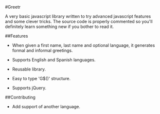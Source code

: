 #Greetr

A very basic javascript library written to try advanced javascript features and some clever tricks. The source code is properly commented so you'll definitely learn something new if you bother to read it.


##Features

- When given a first name, last name and optional language, it generates formal and informal greetings.

- Supports English and Spanish languages.

- Reusable library.

- Easy to type 'G$()' structure.

- Supports jQuery.


##Contributing

- Add support of another language.

